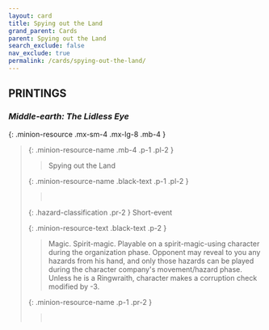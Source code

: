 ```yaml
---
layout: card
title: Spying out the Land
grand_parent: Cards
parent: Spying out the Land
search_exclude: false
nav_exclude: true
permalink: /cards/spying-out-the-land/
---
```


## PRINTINGS


### _Middle-earth: The Lidless Eye_

{: .minion-resource .mx-sm-4 .mx-lg-8 .mb-4 }
> {: .minion-resource-name .mb-4 .p-1 .pl-2 }
> > <div class="hazard-mp"></div>
> > <div class="card-name">Spying out the Land</div>
>
> {: .minion-resource-name .black-text .p-1 .pl-2 }
> > &nbsp;
>
> {: .hazard-classification .pr-2 }
> Short-event
>
> {: .minion-resource-text .black-text .p-2 }
> > Magic. Spirit-magic. Playable on a spirit-magic-using character during the organization phase. Opponent may reveal to you any hazards from his hand, and only those hazards can be played during the character company's movement/hazard phase. Unless he is a Ringwraith, character makes a corruption check modified by -3. 
> 
> {: .minion-resource-name .p-1 .pr-2 }
> > <div class="card-shield"></div>
> > <div class="card-corruption-white">&nbsp;</div>

